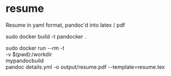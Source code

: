 # resume
Resume in yaml format, pandoc'd into latex / pdf

sudo docker build -t pandocker .

sudo docker run --rm -t \
-v $(pwd):/workdir \
mypandocbuild \
pandoc details.yml -o output/resume.pdf --template=resume.tex
